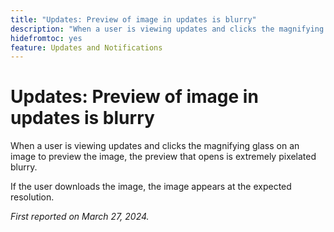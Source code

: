 ```yaml
---
title: "Updates: Preview of image in updates is blurry"
description: "When a user is viewing updates and clicks the magnifying glass on an image to preview the image, the preview that opens is extremely pixelated blurry."
hidefromtoc: yes
feature: Updates and Notifications
---
```


# Updates: Preview of image in updates is blurry

<!--

>[!NOTE]
>
>This issue was fixed on April 11, 2024.

-->

When a user is viewing updates and clicks the magnifying glass on an image to preview the image, the preview that opens is extremely pixelated blurry.

If the user downloads the image, the image appears at the expected resolution.

_First reported on March 27, 2024._

